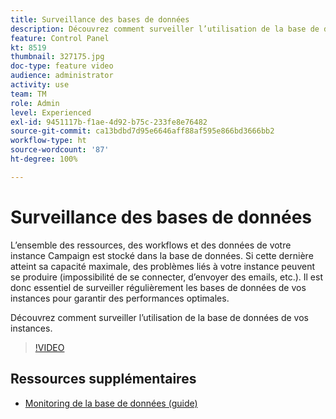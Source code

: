 ```yaml
---
title: Surveillance des bases de données
description: Découvrez comment surveiller l’utilisation de la base de données de vos instances.
feature: Control Panel
kt: 8519
thumbnail: 327175.jpg
doc-type: feature video
audience: administrator
activity: use
team: TM
role: Admin
level: Experienced
exl-id: 9451117b-f1ae-4d92-b75c-233fe8e76482
source-git-commit: ca13bdbd7d95e6646aff88af595e866bd3666bb2
workflow-type: ht
source-wordcount: '87'
ht-degree: 100%

---
```


# Surveillance des bases de données

L’ensemble des ressources, des workflows et des données de votre instance Campaign est stocké dans la base de données. Si cette dernière atteint sa capacité maximale, des problèmes liés à votre instance peuvent se produire (impossibilité de se connecter, d’envoyer des emails, etc.). Il est donc essentiel de surveiller régulièrement les bases de données de vos instances pour garantir des performances optimales.

Découvrez comment surveiller l’utilisation de la base de données de vos instances.

>[!VIDEO](https://video.tv.adobe.com/v/327175?quality=12)

## Ressources supplémentaires

* [Monitoring de la base de données (guide)](https://experienceleague.adobe.com/docs/control-panel/using/performance-monitoring/database-monitoring.html?lang=fr#performance-monitoring)

